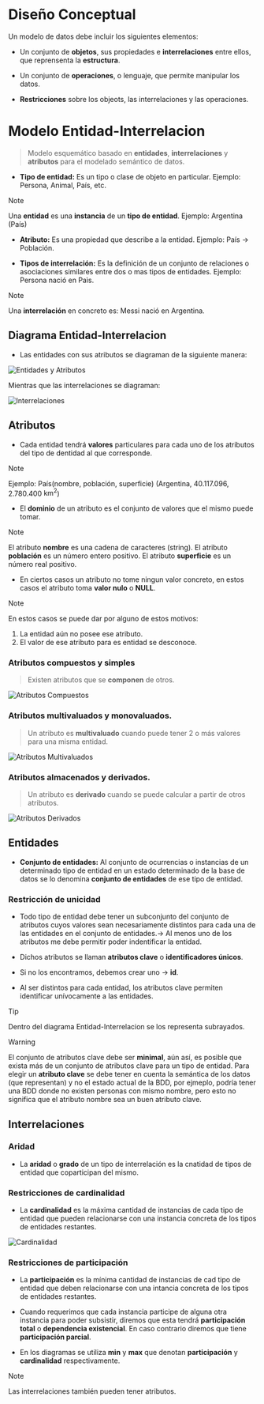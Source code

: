 # Diseño Conceptual

Un modelo de datos debe incluir los siguientes elementos:

- Un conjunto de **objetos**, sus propiedades e **interrelaciones** entre ellos, que reprensenta la **estructura**.

- Un conjunto de **operaciones**, o lenguaje, que permite manipular los datos.

- **Restricciones** sobre los objeots, las interrelaciones y las operaciones.

# Modelo Entidad-Interrelacion

> Modelo esquemático basado en **entidades**, **interrelaciones** y **atributos** para el modelado semántico de datos.

- **Tipo de entidad:** Es un tipo o clase de objeto en particular. Ejemplo: Persona, Animal, País, etc.

>[!NOTE]
> Una **entidad** es una **instancia** de un **tipo de entidad**. Ejemplo: Argentina (País)

- **Atributo:** Es una propiedad que describe a la entidad. Ejemplo: País $\rightarrow$ Población.

- **Tipos de interrelación:** Es la definición de un conjunto de relaciones o asociaciones similares entre dos o mas tipos de entidades. Ejemplo: Persona nació en Paìs.

>[!NOTE]
> Una **interrelación** en concreto es: Messi nació en Argentina.

## Diagrama Entidad-Interrelacion

- Las entidades con sus atributos se diagraman de la siguiente manera: 

![Entidades y Atributos](img/entidades_y_atributos.png)

Mientras que las interrelaciones se diagraman: 

![Interrelaciones](img/interrelaciones.png)


## Atributos

- Cada entidad tendrá **valores** particulares para cada uno de los atributos del tipo de dentidad al que corresponde.

>[!NOTE]
> Ejemplo: País(nombre, población, superficie)
> (Argentina, 40.117.096, 2.780.400 $\text{km}^2$)

- El **dominio** de un atributo es el conjunto de valores que el mismo puede tomar.

>[!NOTE]
> El atributo **nombre** es una cadena de caracteres (string).
> El atributo **población** es un número entero positivo.
> El atributo **superficie** es un número real positivo.

- En ciertos casos un atributo no tome ningun valor concreto, en estos casos el atributo toma **valor nulo** o **NULL**.

>[!NOTE]
> En estos casos se puede dar por alguno de estos motivos:
> 1. La entidad aún no posee ese atributo.
> 2. El valor de ese atributo para es entidad se desconoce.

### Atributos compuestos y simples

> Existen atributos que se **componen** de otros.

![Atributos Compuestos](img/atributos_compuestos.png)


### Atributos multivaluados y monovaluados.

> Un atributo es **multivaluado** cuando puede tener 2 o más valores para una misma entidad.


![Atributos Multivaluados](img/atributos_multivaluados.png)


### Atributos almacenados y derivados.

> Un atributo es **derivado** cuando se puede calcular a partir de otros atributos.


![Atributos Derivados](img/atributos_derivados.png)


## Entidades

- **Conjunto de entidades:** Al conjunto de ocurrencias o instancias de un determinado tipo de entidad en un estado determinado de la base de datos se lo denomina **conjunto de entidades** de ese tipo de entidad.


### Restricción de unicidad

- Todo tipo de entidad debe tener un subconjunto del conjunto de atributos cuyos valores sean necesariamente distintos para cada una de las entidades en el conjunto de entidades.$\rightarrow$ Al menos uno de los atributos me debe permitir poder indentificar la entidad.

- Dichos atributos se llaman **atributos clave** o **identificadores únicos**.

- Si no los encontramos, debemos crear uno $\rightarrow$ **id**.

- Al ser distintos para cada entidad, los atributos clave permiten identificar unívocamente a las entidades.

>[!TIP]
> Dentro del diagrama Entidad-Interrelacion se los representa subrayados.


>[!WARNING]
> El conjunto de atributos clave debe ser **minimal**, aún así, es posible que exista más de un conjunto de atributos clave para un tipo de entidad.
> Para elegir un **atributo clave** se debe tener en cuenta la semántica de los datos (que representan) y no el estado actual de la BDD, por ejmeplo, podría tener una BDD donde no existen personas con mismo nombre, pero esto no significa que el atributo nombre sea un buen atributo clave.

## Interrelaciones

### Aridad

- La **aridad** o **grado** de un tipo de interrelación es la cnatidad de tipos de entidad que coparticipan del mismo.

### Restricciones de cardinalidad

- La **cardinalidad** es la máxima cantidad de instancias de cada tipo de entidad que pueden relacionarse con una instancia concreta de los tipos de entidades restantes.

![Cardinalidad](img/cardinalidad.png)

### Restricciones de participación

- La **participación** es la mínima cantidad de instancias de cad tipo de entidad que deben relacionarse con una intancia concreta de los tipos de entidades restantes.

- Cuando requerimos que cada instancia participe de alguna otra instancia para poder subsistir, diremos que esta tendrá **participación total** o **dependencia existencial**. En caso contrario diremos que tiene **participación parcial**.

- En los diagramas se utiliza **min** y **max** que denotan **participación** y **cardinalidad** respectivamente.

>[!NOTE]
> Las interrelaciones también pueden tener atributos.
